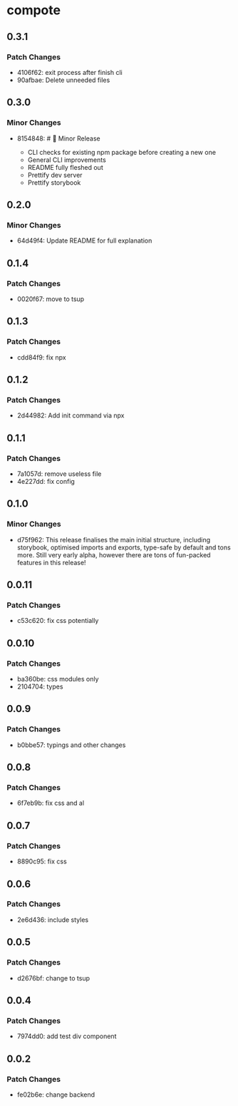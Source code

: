 # compote

## 0.3.1

### Patch Changes

- 4106f62: exit process after finish cli
- 90afbae: Delete unneeded files

## 0.3.0

### Minor Changes

- 8154848: # 🥳 Minor Release

  - CLI checks for existing npm package before creating a new one
  - General CLI improvements
  - README fully fleshed out
  - Prettify dev server
  - Prettify storybook

## 0.2.0

### Minor Changes

- 64d49f4: Update README for full explanation

## 0.1.4

### Patch Changes

- 0020f67: move to tsup

## 0.1.3

### Patch Changes

- cdd84f9: fix npx

## 0.1.2

### Patch Changes

- 2d44982: Add init command via npx

## 0.1.1

### Patch Changes

- 7a1057d: remove useless file
- 4e227dd: fix config

## 0.1.0

### Minor Changes

- d75f962: This release finalises the main initial structure, including storybook, optimised imports and exports, type-safe by default and tons more. Still very early alpha, however there are tons of fun-packed features in this release!

## 0.0.11

### Patch Changes

- c53c620: fix css potentially

## 0.0.10

### Patch Changes

- ba360be: css modules only
- 2104704: types

## 0.0.9

### Patch Changes

- b0bbe57: typings and other changes

## 0.0.8

### Patch Changes

- 6f7eb9b: fix css and al

## 0.0.7

### Patch Changes

- 8890c95: fix css

## 0.0.6

### Patch Changes

- 2e6d436: include styles

## 0.0.5

### Patch Changes

- d2676bf: change to tsup

## 0.0.4

### Patch Changes

- 7974dd0: add test div component

## 0.0.2

### Patch Changes

- fe02b6e: change backend
